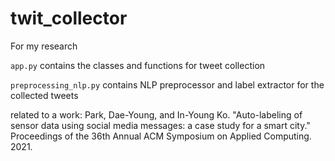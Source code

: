 # twit_collector
For my research

```app.py``` contains the classes and functions for tweet collection

```preprocessing_nlp.py``` contains NLP preprocessor and label extractor for the collected tweets

related to a work: Park, Dae-Young, and In-Young Ko. "Auto-labeling of sensor data using social media messages: a case study for a smart city." Proceedings of the 36th Annual ACM Symposium on Applied Computing. 2021.


